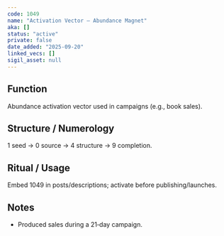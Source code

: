 ```yaml
---
code: 1049
name: "Activation Vector — Abundance Magnet"
aka: []
status: "active"
private: false
date_added: "2025-09-20"
linked_vecs: []
sigil_asset: null
---
```


## Function
Abundance activation vector used in campaigns (e.g., book sales).

## Structure / Numerology
1 seed → 0 source → 4 structure → 9 completion.

## Ritual / Usage
Embed 1049 in posts/descriptions; activate before publishing/launches.

## Notes
- Produced sales during a 21‑day campaign.
